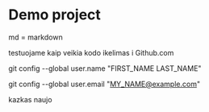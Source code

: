 # Demo project

md = markdown

testuojame kaip veikia kodo ikelimas i Github.com

git config --global user.name "FIRST_NAME LAST_NAME"

git config --global user.email "MY_NAME@example.com"

kazkas naujo
